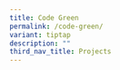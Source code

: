 ```yaml
---
title: Code Green
permalink: /code-green/
variant: tiptap
description: ""
third_nav_title: Projects
---
```

